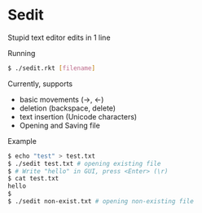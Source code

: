 # Sedit
Stupid text editor edits in 1 line

Running
``` sh
$ ./sedit.rkt [filename]
```

Currently, supports 
- basic movements (->, <-)
- deletion (backspace, delete)
- text insertion (Unicode characters)
- Opening and Saving file

Example
``` sh
$ echo "test" > test.txt
$ ./sedit test.txt # opening existing file
$ # Write "hello" in GUI, press <Enter> (\r)
$ cat test.txt
hello
$
$ ./sedit non-exist.txt # opening non-existing file
```
